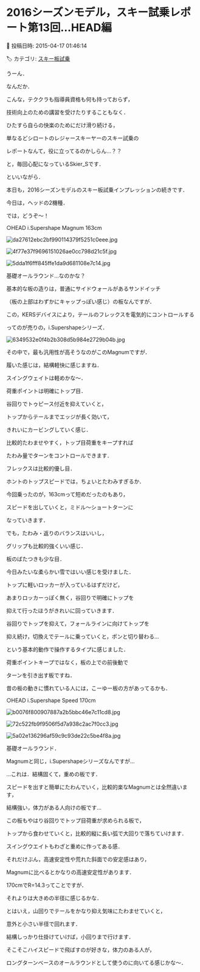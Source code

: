 # 2016シーズンモデル，スキー試乗レポート第13回…HEAD編

📅 投稿日時: 2015-04-17 01:46:14

🏷️ カテゴリ: [スキー板試乗](c0bd8048615710cee890e403a36cc9a2b.md)

うーん．


なんだか．


こんな，テククラも指導員資格も何も持っておらず，


技術向上のための講習を受けたりすることもなく．


ひたすら自らの快楽のためにだけ滑り続ける，


単なるどシロートのレジャースキーヤーのスキー試乗の


レポートなんて，役に立ってるのかしらん…？？


と，毎回心配になっているSkier_Sです．





といいながら．


本日も，2016シーズンモデルのスキー板試乗インプレッションの続きです．


今日は，ヘッドの2機種．





では，どうぞ～！[]()





○HEAD i.Supershape Magnum 163cm







![da27612ebc2bf990114379f5251c0eee.jpg](images/da27612ebc2bf990114379f5251c0eee.jpg)









![4f77e37f9696151026ae0cc798d21c5f.jpg](images/4f77e37f9696151026ae0cc798d21c5f.jpg)









![5dda1f6fff845ffe1da9d681108e7c14.jpg](images/5dda1f6fff845ffe1da9d681108e7c14.jpg)







基礎オールラウンド…なのかな？





基本的な板の造りは，普通にサイドウォールがあるサンドイッチ


（板の上部はわずかにキャップっぽい感じ）の板なんですが．


この，KERSデバイスにより，テールのフレックスを電気的にコントロールする


ってのが売りの，i.Supershapeシリーズ．




![6349532e0f4b2b308d5b984e2729b04b.jpg](images/6349532e0f4b2b308d5b984e2729b04b.jpg)




その中で，最も汎用性が高そうなのがこのMagnumですが．





履いた感じは，結構軽快に感じますね．


スイングウェイトは軽めかな～．


荷重ポイントは明確にトップ目．


谷回りでトゥピース付近を抑えていくと，


トップからテールまでエッジが長く効いて，


きれいにカービングしていく感じ．


比較的たわませやすく，トップ目荷重をキープすれば


たわみ量でターンをコントロールできます．





フレックスは比較的優し目．


ホントのトップスピードでは，ちょいとたわみすぎるか．


今回乗ったのが，163cmって短めだったのもあり，


スピードを出していくと，ミドル～ショートターンに


なっていきます．


でも，たわみ・返りのバランスはいいし，


グリップも比較的強くいい感じ．


板のばたつきも少な目．


今日みたいな柔らかい雪ではいい感じを受けました．





トップに軽いロッカーが入っているはずだけど，


あまりロッカーっぽく無く，谷回りで明確にトップを


抑えて行ったほうがきれいに回っていきます．


谷回りでトップを抑えて，フォールラインに向けてトップを


抑え続け，切換えでテールに乗っていくと，ポンと切り替わる…


という基本的動作で操作するタイプに感じました．


荷重ポイントキープではなく，板の上での前後動で


ターンを引き出す板ですね．


昔の板の動きに慣れている人には，こーゆー板の方があってるかも．


[]()





○HEAD i.Supershape Speed 170cm







![b0076f800907887a2b5bbc46e7c11cd8.jpg](images/b0076f800907887a2b5bbc46e7c11cd8.jpg)









![72c522fb9f9506f5d7a938c2ac7f0cc3.jpg](images/72c522fb9f9506f5d7a938c2ac7f0cc3.jpg)









![5a02e136296af59c9c93de22c5be4f8a.jpg](images/5a02e136296af59c9c93de22c5be4f8a.jpg)







基礎オールラウンド．





Magnumと同じ，i.Supershapeシリーズなんですが…


…これは．結構固くて，重めの板です．


スピードを出すと簡単にたわんでいく，比較的楽なMagnumとは全然違います，


結構強い，体力がある人向けの板です…


この板もやはり谷回りでトップ目荷重が求められる板で，


トップから食わせていくと，比較的縦に長い弧で大回りで落ちていけます．


スイングウエイトもわざと重めに作ってある感．


それだけぶん，高速安定性や荒れた斜面での安定感はあり，


Magnumに比べるとかなりの高速安定性があります．


170cmでR=14.3ってことですが．


それよりは大きめの半径に感じるかな．





とはいえ，山回りでテールをかなり抑え気味にたわませていくと，


意外と小さい半径で回れます．


結構しっかり仕掛けていけば，小回りまで行けます．





そこそこハイスピードで飛ばすのが好きな，体力のある人が，


ロングターンベースのオールラウンドとして使うのに向いてる感じかな～．
